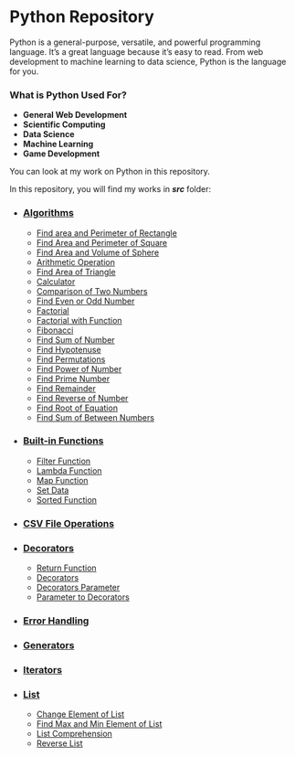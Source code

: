 # Python Repository

Python is a general-purpose, versatile, and powerful programming language. It’s a great language because it’s easy to read. From web development to machine learning to data science, Python is the language for you.

### What is Python Used For?

* **General Web Development**
* **Scientific Computing**
* **Data Science**
* **Machine Learning**
* **Game Development**

You can look at my work on Python in this repository.

In this repository, you will find my works in ***src*** folder:

* ### [Algorithms](https://github.com/ugurcankok/Python/tree/master/src/Algorithms)
  * [Find area and Perimeter of Rectangle](https://github.com/ugurcankok/Python/blob/master/src/Algorithms/areaAndPerimeterOfRectangle.py)
  * [Find Area and Perimeter of Square](https://github.com/ugurcankok/Python/blob/master/src/Algorithms/areaAndPerimeterOfSquare.py)
  * [Find Area and Volume of Sphere](https://github.com/ugurcankok/Python/blob/master/src/Algorithms/volumeAreaOfSphere.py)
  * [Arithmetic Operation](https://github.com/ugurcankok/Python/blob/master/src/Algorithms/arithmeticOperation.py)
  * [Find Area of Triangle](https://github.com/ugurcankok/Python/blob/master/src/Algorithms/areaTriangle.py)
  * [Calculator](https://github.com/ugurcankok/Python/blob/master/src/Algorithms/calculator.py)
  * [Comparison of Two Numbers](https://github.com/ugurcankok/Python/blob/master/src/Algorithms/comparisonOfTwoNumbers.py)
  * [Find Even or Odd Number](https://github.com/ugurcankok/Python/blob/master/src/Algorithms/evenOddNumber.py)
  * [Factorial](https://github.com/ugurcankok/Python/blob/master/src/Algorithms/factorial.py)
  * [Factorial with Function](https://github.com/ugurcankok/Python/blob/master/src/Algorithms/factorialWithFunctions.py)
  * [Fibonacci](https://github.com/ugurcankok/Python/blob/master/src/Algorithms/fibonacci.py)
  * [Find Sum of Number](https://github.com/ugurcankok/Python/blob/master/src/Algorithms/FindSumOfNumber.py)
  * [Find Hypotenuse](https://github.com/ugurcankok/Python/blob/master/src/Algorithms/hypotenuse.py)
  * [Find Permutations](https://github.com/ugurcankok/Python/blob/master/src/Algorithms/permutations.py)
  * [Find Power of Number](https://github.com/ugurcankok/Python/blob/master/src/Algorithms/powerNumber.py)
  * [Find Prime Number](https://github.com/ugurcankok/Python/blob/master/src/Algorithms/primeNumber.py)
  * [Find Remainder](https://github.com/ugurcankok/Python/blob/master/src/Algorithms/remainder.py)
  * [Find Reverse of Number](https://github.com/ugurcankok/Python/blob/master/src/Algorithms/reverseOfNumber.py)
  * [Find Root of Equation](https://github.com/ugurcankok/Python/blob/master/src/Algorithms/rootsOfEquation.py)
  * [Find Sum of Between Numbers](https://github.com/ugurcankok/Python/blob/master/src/Algorithms/sumOfNumbers.py)

* ### [Built-in Functions](https://github.com/ugurcankok/Python/tree/master/src/Built-in%20Functions)
  * [Filter Function](https://github.com/ugurcankok/Python/blob/master/src/Built-in%20Functions/filterFunction.py)
  * [Lambda Function](https://github.com/ugurcankok/Python/blob/master/src/Built-in%20Functions/lambdaFunctions.py)
  * [Map Function](https://github.com/ugurcankok/Python/blob/master/src/Built-in%20Functions/mapFunction.py)
  * [Set Data ](https://github.com/ugurcankok/Python/blob/master/src/Built-in%20Functions/setDataType.py)
  * [Sorted Function](https://github.com/ugurcankok/Python/blob/master/src/Built-in%20Functions/sortedFunction.py)
  
* ### [CSV File Operations](https://github.com/ugurcankok/Python/tree/master/src/CSV%20File)

* ### [Decorators](https://github.com/ugurcankok/Python/tree/master/src/Decorators)
  * [Return Function](https://github.com/ugurcankok/Python/blob/master/src/Decorators/returnFunction.py)
  * [Decorators](https://github.com/ugurcankok/Python/blob/master/src/Decorators/decorators.py)
  * [Decorators Parameter](https://github.com/ugurcankok/Python/blob/master/src/Decorators/decoaratorsParameter.py)
  * [Parameter to Decorators](https://github.com/ugurcankok/Python/blob/master/src/Decorators/decoratorsArgs.py)

* ### [Error Handling](https://github.com/ugurcankok/Python/tree/master/src/Error%20Handling)

* ### [Generators](https://github.com/ugurcankok/Python/tree/master/src/Generators)

* ### [Iterators](https://github.com/ugurcankok/Python/tree/master/src/Iterators)

* ### [List](https://github.com/ugurcankok/Python/tree/master/src/List)
  * [Change Element of List](https://github.com/ugurcankok/Python/blob/master/src/List/ChangeElementOfList.py)
  * [Find Max and Min Element of List](https://github.com/ugurcankok/Python/blob/master/src/List/FindMaxandMinElementOfList.py)
  * [List Comprehension](https://github.com/ugurcankok/Python/blob/master/src/List/listComprehension.py)
  * [Reverse List](https://github.com/ugurcankok/Python/blob/master/src/List/ReverseList.py)
